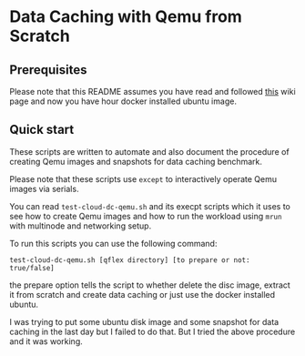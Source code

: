 # Data Caching with Qemu from Scratch
## Prerequisites
Please note that this README assumes you have read and followed [this](https://github.com/parsa-epfl/cloudsuite-tuning/wiki/Qemu) wiki page and now you have hour docker installed ubuntu image.

## Quick start
These scripts are written to automate and also document the procedure of creating Qemu images and snapshots for data caching benchmark. 

Please note that these scripts use `except` to interactively operate Qemu images via serials.

You can read `test-cloud-dc-qemu.sh` and its execpt scripts which it uses to see how to create Qemu images and how to run the workload using `mrun` with multinode and networking setup. 

To run this scripts you can use the following command:

`test-cloud-dc-qemu.sh [qflex directory] [to prepare or not: true/false]`

the prepare option tells the script to whether delete the disc image, extract it from scratch and create data caching or just use the docker installed ubuntu.

I was trying to put some ubuntu disk image and some snapshot for data caching in the last day but I failed to do that. But I tried the above procedure and it was working. 
